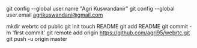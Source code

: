 git config --global user.name "Agri Kuswandanir"
git config --global user.email agrikuswandani@gmail.com

mkdir webrtc
cd public
git init
touch README
git add README
git commit -m 'first commit'
git remote add origin https://github.com/agri95/webrtc.git
git push -u origin master
